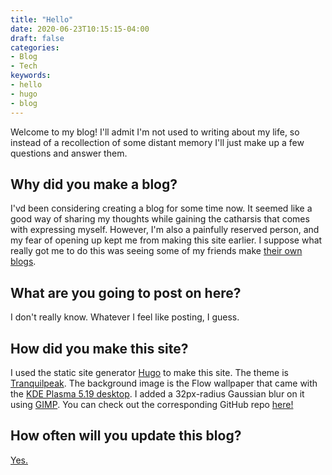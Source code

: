 ```yaml
---
title: "Hello"
date: 2020-06-23T10:15:15-04:00
draft: false
categories:
- Blog
- Tech
keywords:
- hello
- hugo
- blog
---
```

Welcome to my blog! I'll admit I'm not used to writing about my life, so instead of a recollection of some distant memory I'll just make up a few questions and answer them.

## Why did you make a blog?

I'vd been considering creating a blog for some time now. It seemed like a good way of sharing my thoughts while gaining the catharsis that comes with expressing myself. However, I'm also a painfully reserved person, and my fear of opening up kept me from making this site earlier. I suppose what really got me to do this was seeing some of my friends make [their own blogs](https://michellecdu.wixsite.com/musingswithmichelle).

## What are you going to post on here?

I don't really know. Whatever I feel like posting, I guess.

## How did you make this site?

I used the static site generator [Hugo](https://gohugo.io) to make this site. The theme is [Tranquilpeak](https://github.com/kakawait/hugo-tranquilpeak-theme). The background image is the Flow wallpaper that came with the [KDE Plasma 5.19 desktop](https://kde.org/announcements/plasma-5.19.0). I added a 32px-radius Gaussian blur on it using [GIMP](https://gimp.org). You can check out the corresponding GitHub repo [here!](https://github.com/smayya337/smayya337.github.io)

## How often will you update this blog?

[Yes.](https://www.reddit.com/r/InclusiveOr/)
